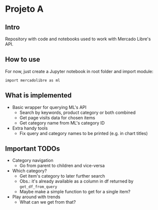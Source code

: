 # Projeto A 

## Intro
Repository with code and notebooks used to work with Mercado Libre's API.

## How to use
For now, just create a Jupyter notebook in root folder and import module:
```
import mercadolibre as ml

```

## What is implemented

- Basic wrapper for querying ML's API
	- Search by keywords, product category or both combined
	- Get page visits data for chosen items
	- Get category name from ML's category ID
- Extra handy tools
	- Fix query and category names to be printed (e.g. in chart titles)

## Important TODOs

- Category navigation
	- Go from parent to children and vice-versa
- Which category?
	- Get item's category to later further search
	- Obs.: it's already available as a column in df returned by `get_df_from_query`
	- Maybe make a simple function to get for a single item?
- Play around with trends
	- What can we get from that?